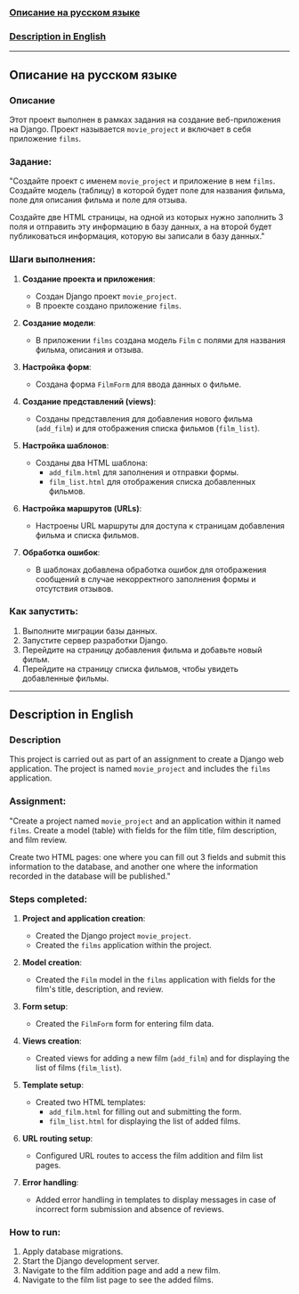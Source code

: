 ### [Описание на русском языке](#русский) 
### [Description in English](#english) 

---

## <a name="русский"></a>Описание на русском языке

### Описание
Этот проект выполнен в рамках задания на создание веб-приложения на Django. Проект называется `movie_project` и включает в себя приложение `films`.

### Задание:
"Создайте проект с именем `movie_project` и приложение в нем `films`. Создайте модель (таблицу) в которой будет поле для названия фильма, поле для описания фильма и поле для отзыва.

Создайте две HTML страницы, на одной из которых нужно заполнить 3 поля и отправить эту информацию в базу данных, а на второй будет публиковаться информация, которую вы записали в базу данных."

### Шаги выполнения:

1. **Создание проекта и приложения**:
   - Создан Django проект `movie_project`.
   - В проекте создано приложение `films`.

2. **Создание модели**:
   - В приложении `films` создана модель `Film` с полями для названия фильма, описания и отзыва.

3. **Настройка форм**:
   - Создана форма `FilmForm` для ввода данных о фильме.

4. **Создание представлений (views)**:
   - Созданы представления для добавления нового фильма (`add_film`) и для отображения списка фильмов (`film_list`).

5. **Настройка шаблонов**:
   - Созданы два HTML шаблона: 
     - `add_film.html` для заполнения и отправки формы.
     - `film_list.html` для отображения списка добавленных фильмов.

6. **Настройка маршрутов (URLs)**:
   - Настроены URL маршруты для доступа к страницам добавления фильма и списка фильмов.

7. **Обработка ошибок**:
   - В шаблонах добавлена обработка ошибок для отображения сообщений в случае некорректного заполнения формы и отсутствия отзывов.

### Как запустить:
1. Выполните миграции базы данных.
2. Запустите сервер разработки Django.
3. Перейдите на страницу добавления фильма и добавьте новый фильм.
4. Перейдите на страницу списка фильмов, чтобы увидеть добавленные фильмы.

---

## <a name="english"></a>Description in English

### Description
This project is carried out as part of an assignment to create a Django web application. The project is named `movie_project` and includes the `films` application.

### Assignment:
"Create a project named `movie_project` and an application within it named `films`. Create a model (table) with fields for the film title, film description, and film review.

Create two HTML pages: one where you can fill out 3 fields and submit this information to the database, and another one where the information recorded in the database will be published."

### Steps completed:

1. **Project and application creation**:
   - Created the Django project `movie_project`.
   - Created the `films` application within the project.

2. **Model creation**:
   - Created the `Film` model in the `films` application with fields for the film's title, description, and review.

3. **Form setup**:
   - Created the `FilmForm` form for entering film data.

4. **Views creation**:
   - Created views for adding a new film (`add_film`) and for displaying the list of films (`film_list`).

5. **Template setup**:
   - Created two HTML templates:
     - `add_film.html` for filling out and submitting the form.
     - `film_list.html` for displaying the list of added films.

6. **URL routing setup**:
   - Configured URL routes to access the film addition and film list pages.

7. **Error handling**:
   - Added error handling in templates to display messages in case of incorrect form submission and absence of reviews.

### How to run:
1. Apply database migrations.
2. Start the Django development server.
3. Navigate to the film addition page and add a new film.
4. Navigate to the film list page to see the added films.
